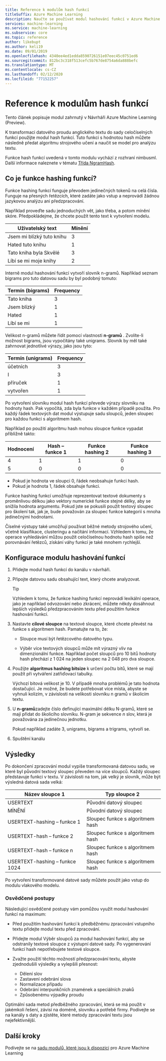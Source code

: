 ```yaml
---
title: Reference k modulům hash funkcí
titleSuffix: Azure Machine Learning
description: Naučte se používat modul hashování funkcí v Azure Machine Learning k zpracování textových dat.
services: machine-learning
ms.service: machine-learning
ms.subservice: core
ms.topic: reference
author: likebupt
ms.author: keli19
ms.date: 09/01/2019
ms.openlocfilehash: 4340ee4ed1edda8590726151e07eec45c0751ed6
ms.sourcegitcommit: 812bc3c318f513cefc5b767de8754a6da888befc
ms.translationtype: MT
ms.contentlocale: cs-CZ
ms.lasthandoff: 02/12/2020
ms.locfileid: "77152257"
---
```

# <a name="feature-hashing-module-reference"></a>Reference k modulům hash funkcí

Tento článek popisuje modul zahrnutý v Návrháři Azure Machine Learning (Preview).

K transformaci datového proudu anglického textu do sady celočíselných funkcí použijte modul hash funkcí. Tuto funkci s hodnotou hash můžete následně předat algoritmu strojového učení a naučit se model pro analýzu textu.

Funkce hash funkcí uvedená v tomto modulu vychází z rozhraní nimbusml. Další informace naleznete v tématu [Třída NgramHash](https://docs.microsoft.com/python/api/nimbusml/nimbusml.feature_extraction.text.extractor.ngramhash?view=nimbusml-py-latest).

## <a name="what-is-feature-hashing"></a>Co je funkce hashing funkcí?

Funkce hashing funkcí funguje převodem jedinečných tokenů na celá čísla. Funguje na přesných řetězcích, které zadáte jako vstup a neprovádí žádnou jazykovou analýzu ani předzpracování. 

Například proveďte sadu jednoduchých vět, jako třeba, a potom mínění skóre. Předpokládejme, že chcete použít tento text k vytvoření modelu.

|Uživatelský text|Mínění|
|--------------|---------------|
|Jsem mi blízký tuto knihu|3|
|Hated tuto knihu|1|
|Tato kniha byla Skvělé|3|
|Líbí se mi moje knihy|2|

Interně modul hashování funkcí vytvoří slovník n-gramů. Například seznam bigrams pro tuto datovou sadu by byl podobný tomuto:

|Termín (bigrams)|Frequency|
|------------|---------------|
|Tato kniha|3|
|Jsem blízký|1|
|Hated|1|
|Líbí se mi|1|

Velikost n-gramů můžete řídit pomocí vlastnosti **n-gramů** . Zvolíte-li možnost bigrams, jsou vypočítány také unigrams. Slovník by měl také zahrnovat jednotlivé výrazy, jako jsou tyto:

|Termín (unigrams)|Frequency|
|------------|---------------|
|účetních|3|
|I|3|
|příruček|1|
|vytvořen|1|

Po vytvoření slovníku modul hash funkcí převede výrazy slovníku na hodnoty hash. Pak vypočítá, zda byla funkce v každém případě použita. Pro každý řádek textových dat modul výstupuje sadu sloupců, jeden sloupec pro každou funkci s algoritmem hash.

Například po použití algoritmu hash mohou sloupce funkce vypadat přibližně takto:

|Hodnocení|Hash – funkce 1|Funkce hashing 2|Funkce hashing 3|
|-----|-----|-----|-----|
|4|1|1|0|
|5|0|0|0|

* Pokud je hodnota ve sloupci 0, řádek neobsahuje funkci hash.
* Pokud je hodnota 1, řádek obsahuje funkci.

Funkce hashing funkcí umožňuje reprezentovat textové dokumenty s proměnlivou délkou jako vektory numerické funkce stejné délky, aby se snížila hodnota argumentu. Pokud jste se pokusili použít textový sloupec pro školení tak, jak je, bude považován za sloupec funkce kategorií s mnoha jedinečnými hodnotami.

Číselné výstupy také umožňují používat běžné metody strojového učení, včetně klasifikace, clusteringu a načítání informací. Vzhledem k tomu, že operace vyhledávání můžou použít celočíselnou hodnotu hash spíše než porovnávání řetězců, získání váhy funkcí je také mnohem rychlejší.

## <a name="configure-the-feature-hashing-module"></a>Konfigurace modulu hashování funkcí

1.  Přidejte modul hash funkcí do kanálu v návrháři.

1. Připojte datovou sadu obsahující text, který chcete analyzovat.

    > [!TIP]
    > Vzhledem k tomu, že funkce hashing funkcí neprovádí lexikální operace, jako je například odvozování nebo zkrácení, můžete někdy dosáhnout lepších výsledků předzpracováním textu před použitím funkce hashování funkcí. 

1. Nastavte **cílové sloupce** na textové sloupce, které chcete převést na funkce s algoritmem hash. Pamatujte na to, že:

    * Sloupce musí být řetězcového datového typu.
    
    * Výběr více textových sloupců může mít výrazný vliv na dimenzionální funkce. Například počet sloupců pro 10 bitů hodnoty hash přechází z 1 024 na jeden sloupec na 2 048 pro dva sloupce.

1. Použijte **algoritmus hashing bitsize** k určení počtu bitů, které se mají použít při vytváření zatřiďovací tabulky.
    
    Výchozí bitová velikost je 10. V případě mnoha problémů je tato hodnota dostačující. Je možné, že budete potřebovat více místa, abyste se vyhnuli kolizím, v závislosti na velikosti slovníku n gramů v školicím textu.
    
1. U **n-gramů**zadejte číslo definující maximální délku N-gramů, které se mají přidat do školicího slovníku. N-gram je sekvence *n* slov, která je považována za jedinečnou jednotku.

    Pokud například zadáte 3, unigrams, bigrams a trigrams, vytvoří se.

1. Spuštění kanálu

## <a name="results"></a>Výsledky

Po dokončení zpracování modul vypíše transformovaná datovou sadu, ve které byl původní textový sloupec převeden na více sloupců. Každý sloupec představuje funkci v textu. V závislosti na tom, jak velký je slovník, může být výsledná datová sada velká:

|Název sloupce 1|Typ sloupce 2|
|-------------------|-------------------|
|USERTEXT|Původní datový sloupec|
|MÍNĚNÍ|Původní datový sloupec|
|USERTEXT-hashing – funkce 1|Sloupec funkce s algoritmem hash|
|USERTEXT-hash – funkce 2|Sloupec funkce s algoritmem hash|
|USERTEXT-hash – funkce n|Sloupec funkce s algoritmem hash|
|USERTEXT-hashing – funkce 1024|Sloupec funkce s algoritmem hash|

Po vytvoření transformované datové sady můžete použít jako vstup do modulu vlakového modelu.
 
### <a name="best-practices"></a>Osvědčené postupy

Následující osvědčené postupy vám pomůžou využít modul hashování funkcí na maximum:

* Před použitím hashování funkcí k předběžnému zpracování vstupního textu přidejte modul textu před zpracování. 

* Přidejte modul Výběr sloupců za modul hashování funkcí, aby se odstranily textové sloupce z výstupní datové sady. Po vygenerování funkcí hash nepotřebujete textové sloupce.
    
* Zvažte použití těchto možností předzpracování textu, abyste zjednodušili výsledky a vylepšili přesnost:

    * Dělení slov
    * Zastavení odebrání slova
    * Normalizace případu
    * Odebrání interpunkčních znamének a speciálních znaků
    * Způsobenému výpadky proudu  

Optimální sada metod předběžného zpracování, která se má použít v jakémkoli řešení, závisí na doméně, slovníku a potřebě firmy. Podívejte se na kanály s daty a zjistěte, které metody zpracování textu jsou nejefektivnější.

## <a name="next-steps"></a>Další kroky
            
Podívejte se na [sadu modulů, které jsou k dispozici](module-reference.md) pro Azure Machine Learning 
